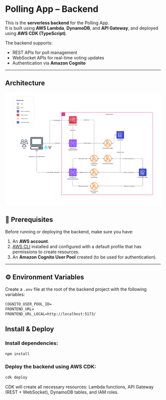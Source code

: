 # Polling App – Backend

This is the **serverless backend** for the Polling App.  
It is built using **AWS Lambda**, **DynamoDB**, and **API Gateway**, and deployed using **AWS CDK (TypeScript)**.

The backend supports:
- REST APIs for poll management  
- WebSocket APIs for real-time voting updates  
- Authentication via **Amazon Cognito**  

---
## Architecture
![project architecture](architecture.png)

## 🚀 Prerequisites

Before running or deploying the backend, make sure you have:

1. An **AWS account**.  
2. [AWS CLI](https://aws.amazon.com/cli/) installed and configured with a default profile that has permissions to create resources.  
3. An **Amazon Cognito User Pool** created (to be used for authentication).  

---

## ⚙️ Environment Variables

Create a `.env` file at the root of the backend project with the following variables:

```env
COGNITO_USER_POOL_ID=
FRONTEND_URL=
FRONTEND_URL_LOCAL=http://localhost:5173/
```
## Install & Deploy

### Install dependencies:

```bash
npm install
```


### Deploy the backend using AWS CDK:

```bash
cdk deploy
```


CDK will create all necessary resources: Lambda functions, API Gateway (REST + WebSocket), DynamoDB tables, and IAM roles.